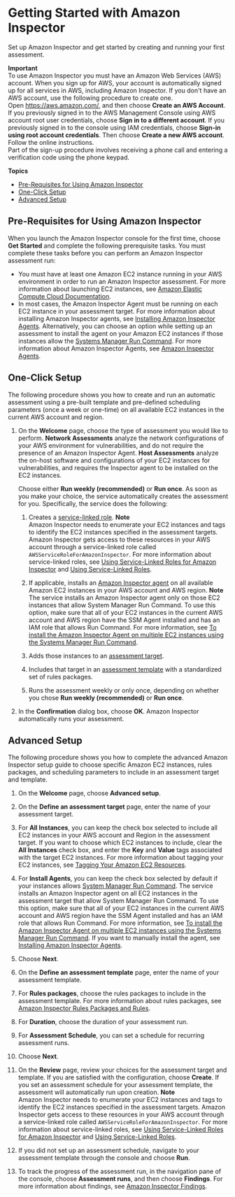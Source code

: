 # Getting Started with Amazon Inspector<a name="inspector_getting-started"></a>

Set up Amazon Inspector and get started by creating and running your first assessment\.

**Important**  
To use Amazon Inspector you must have an Amazon Web Services \(AWS\) account\. When you sign up for AWS, your account is automatically signed up for all services in AWS, including Amazon Inspector\. If you don't have an AWS account, use the following procedure to create one\.  
Open [https://aws\.amazon\.com/](https://aws.amazon.com/), and then choose **Create an AWS Account**\.  
If you previously signed in to the AWS Management Console using AWS account root user credentials, choose **Sign in to a different account**\. If you previously signed in to the console using IAM credentials, choose **Sign\-in using root account credentials**\. Then choose **Create a new AWS account**\.
Follow the online instructions\.  
Part of the sign\-up procedure involves receiving a phone call and entering a verification code using the phone keypad\.

**Topics**
+ [Pre\-Requisites for Using Amazon Inspector](#pre-requisites)
+ [One\-Click Setup](#inspector_basic-assessment)
+ [Advanced Setup](#inspector_custom-assessment)

## Pre\-Requisites for Using Amazon Inspector<a name="pre-requisites"></a>

When you launch the Amazon Inspector console for the first time, choose **Get Started** and complete the following prerequisite tasks\. You must complete these tasks before you can perform an Amazon Inspector assessment run:
+ You must have at least one Amazon EC2 instance running in your AWS environment in order to run an Amazon Inspector assessment\. For more information about launching EC2 instances, see [ Amazon Elastic Compute Cloud Documentation](https://aws.amazon.com/documentation/ec2/)\.
+ In most cases, the Amazon Inspector Agent must be running on each EC2 instance in your assessment target\. For more information about installing Amazon Inspector agents, see [Installing Amazon Inspector Agents](inspector_installing-uninstalling-agents.md)\. Alternatively, you can choose an option while setting up an assessment to install the agent on your Amazon EC2 instances if those instances allow the [Systems Manager Run Command](https://docs.aws.amazon.com/systems-manager/latest/userguide/execute-remote-commands.html)\. For more information about Amazon Inspector Agents, see [Amazon Inspector Agents](inspector_agents.md)\. 

## One\-Click Setup<a name="inspector_basic-assessment"></a>

The following procedure shows you how to create and run an automatic assessment using a pre\-built template and pre\-defined scheduling parameters \(once a week or one\-time\) on all available EC2 instances in the current AWS account and region\. 

1. On the **Welcome** page, choose the type of assessment you would like to perform\. **Network Assessments** analyze the network configurations of your AWS environment for vulnerabilities, and do not require the presence of an Amazon Inspector Agent\. **Host Assessments** analyze the on\-host software and configurations of your EC2 instances for vulnerabilities, and requires the Inspector agent to be installed on the EC2 instances\.

   Choose either **Run weekly \(recommended\)** or **Run once**\. As soon as you make your choice, the service automatically creates the assessment for you\. Specifically, the service does the following: 

   1. Creates a [service\-linked role](inspector_slr.md)\.
**Note**  
Amazon Inspector needs to enumerate your EC2 instances and tags to identify the EC2 instances specified in the assessment targets\. Amazon Inspector gets access to these resources in your AWS account through a service\-linked role called `AWSServiceRoleForAmazonInspector`\. For more information about service\-linked roles, see [Using Service\-Linked Roles for Amazon Inspector](inspector_slr.md) and [Using Service\-Linked Roles](http://docs.aws.amazon.com/IAM/latest/UserGuide/using-service-linked-roles.html)\. 

   1. If applicable, installs an [Amazon Inspector agent](inspector_agents.md) on all available Amazon EC2 instances in your AWS account and AWS region\. 
**Note**  
The service installs an Amazon Inspector agent only on those EC2 instances that allow System Manager Run Command\. To use this option, make sure that all of your EC2 instances in the current AWS account and AWS region have the SSM Agent installed and has an IAM role that allows Run Command\. For more information, see [To install the Amazon Inspector Agent on multiple EC2 instances using the Systems Manager Run Command](inspector_installing-uninstalling-agents.md#install-run-command)\.

   1. Adds those instances to an [assessment target](inspector_applications.md)\.

   1. Includes that target in an [assessment template](inspector_assessments.md) with a standardized set of rules packages\.

   1. Runs the assessment weekly or only once, depending on whether you chose **Run weekly \(recommended\)** or **Run once**\.

1. In the **Confirmation** dialog box, choose **OK**\. Amazon Inspector automatically runs your assessment\. 

## Advanced Setup<a name="inspector_custom-assessment"></a>

The following procedure shows you how to complete the advanced Amazon Inspector setup guide to choose specific Amazon EC2 instances, rules packages, and scheduling parameters to include in an assessment target and template\.

1. On the **Welcome** page, choose **Advanced setup**\.

1. On the **Define an assessment target** page, enter the name of your assessment target\. 

1. For **All Instances**, you can keep the check box selected to include all EC2 instances in your AWS account and Region in the assessment target\. If you want to choose which EC2 instances to include, clear the **All Instances** check box, and enter the **Key** and **Value** tags associated with the target EC2 instances\. For more information about tagging your EC2 instances, see [ Tagging Your Amazon EC2 Resources](https://docs.aws.amazon.com/AWSEC2/latest/UserGuide/Using_Tags.html)\.

1. For **Install Agents**, you can keep the check box selected by default if your instances allows [System Manager Run Command](https://docs.aws.amazon.com/systems-manager/latest/userguide/execute-remote-commands.html                         )\. The service installs an Amazon Inspector agent on all EC2 instances in the assessment target that allow System Manager Run Command\. To use this option, make sure that all of your EC2 instances in the current AWS account and AWS region have the SSM Agent installed and has an IAM role that allows Run Command\. For more information, see [To install the Amazon Inspector Agent on multiple EC2 instances using the Systems Manager Run Command](inspector_installing-uninstalling-agents.md#install-run-command)\. If you want to manually install the agent, see [Installing Amazon Inspector Agents](inspector_installing-uninstalling-agents.md)\.

1. Choose **Next**\.

1. On the **Define an assessment template** page, enter the name of your assessment template\.

1. For **Rules packages**, choose the rules packages to include in the assessment template\. For more information about rules packages, see [Amazon Inspector Rules Packages and Rules](inspector_rule-packages.md)\.

1. For **Duration**, choose the duration of your assessment run\.

1. For **Assessment Schedule**, you can set a schedule for recurring assessment runs\.

1. Choose **Next**\.

1. On the **Review** page, review your choices for the assessment target and template\. If you are satisfied with the configuration, choose **Create**\. If you set an assessment schedule for your assessment template, the assessment will automatically run upon creation\.
**Note**  
Amazon Inspector needs to enumerate your EC2 instances and tags to identify the EC2 instances specified in the assessment targets\. Amazon Inspector gets access to these resources in your AWS account through a service\-linked role called `AWSServiceRoleForAmazonInspector`\. For more information about service\-linked roles, see [Using Service\-Linked Roles for Amazon Inspector](inspector_slr.md) and [Using Service\-Linked Roles](http://docs.aws.amazon.com/IAM/latest/UserGuide/using-service-linked-roles.html)\. 

1. If you did not set up an assessment schedule, navigate to your assessment template through the console and choose **Run**\.

1. To track the progress of the assessment run, in the navigation pane of the console, choose **Assessment runs**, and then choose **Findings**\. For more information about findings, see [Amazon Inspector Findings](inspector_findings.md)\.